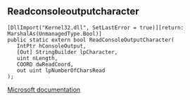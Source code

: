 ## Readconsoleoutputcharacter

```
[DllImport("Kernel32.dll", SetLastError = true)][return: MarshalAs(UnmanagedType.Bool)]
public static extern bool ReadConsoleOutputCharacter(
   IntPtr hConsoleOutput,
   [Out] StringBuilder lpCharacter,
   uint nLength,
   COORD dwReadCoord,
   out uint lpNumberOfCharsRead
);
```

[Microsoft documentation](https://docs.microsoft.com/en-us/windows/console/readconsoleoutputcharacter)
